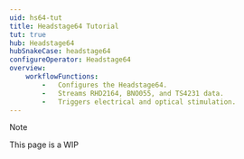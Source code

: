 ```yaml
---
uid: hs64-tut
title: Headstage64 Tutorial
tut: true
hub: Headstage64
hubSnakeCase: headstage64
configureOperator: Headstage64
overview: 
    workflowFunctions: 
        -   Configures the Headstage64.
        -   Streams RHD2164, BNO055, and TS4231 data.
        -   Triggers electrical and optical stimulation.
---
```


> [!NOTE]
> This page is a WIP

<!-- configure: 
    nonDefaultProperties: 
dataIOOperators: 
    -   operator: PortStatus
        data: Port Status
        graphDescription: This processing graph generates data about the communication status between the headstage/miniscope and the ONIX data acquisition system, timestamps it, and writes it to a .csv file.
    -   operator: Rhd2164Data
        data: RHD2164
        graphDescription: This processing graph generates data from the headstage's Rhd2164Data, 
        bufferSize: 36
    -   operator: Bno055Data
        data: BNO055
        graphDescription: This processing graph generates data from the headstage's BNO055, writes it to a .csv file, and selects <code>Quaternion</code> data to send to an operator that automatically commutates the tether if there is a proper commutator connection.
    -   operator: Ts4231PositionData
        data: TS4231 Position
        graphDescription: This processing graph generates position data from the headstage's TS4231 data.
        additionalConfiguration: 
            -   <code>P</code> is set to (0, 0, 0)
            -   <code>Q</code> is set to (1, 0, 0)
    -   operator: Ts4231Data
        data: TS4231
        graphDescription: This processing graph data from the headstage's TS4231 data. -->